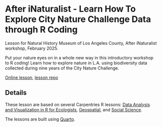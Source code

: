 # After iNaturalist - Learn How To Explore City Nature Challenge Data through R Coding

Lesson for Natural History Museum of Los Angeles County, After iNaturalist workshop, February 2025.

Put your nature eyes on in a whole new way in this introductory workshop to R coding! Learn how to explore nature in L.A. using biodiversity data collected during nine years of the City Nature Challenge.

[Online lesson](https://wykhuh.github.io/after-inaturalist-r/), [lesson repo](https://github.com/wykhuh/after-inaturalist-r)

## Details

These lesson are based on several Carpentries R lessons: [Data Analysis and Visualization in R for Ecologists](https://datacarpentry.github.io/R-ecology-lesson/), [Geospatial](https://datacarpentry.github.io/geospatial-workshop/), and [Social Science](https://datacarpentry.github.io/socialsci-workshop/).

The lessons are built using [Quarto](https://quarto.org).
